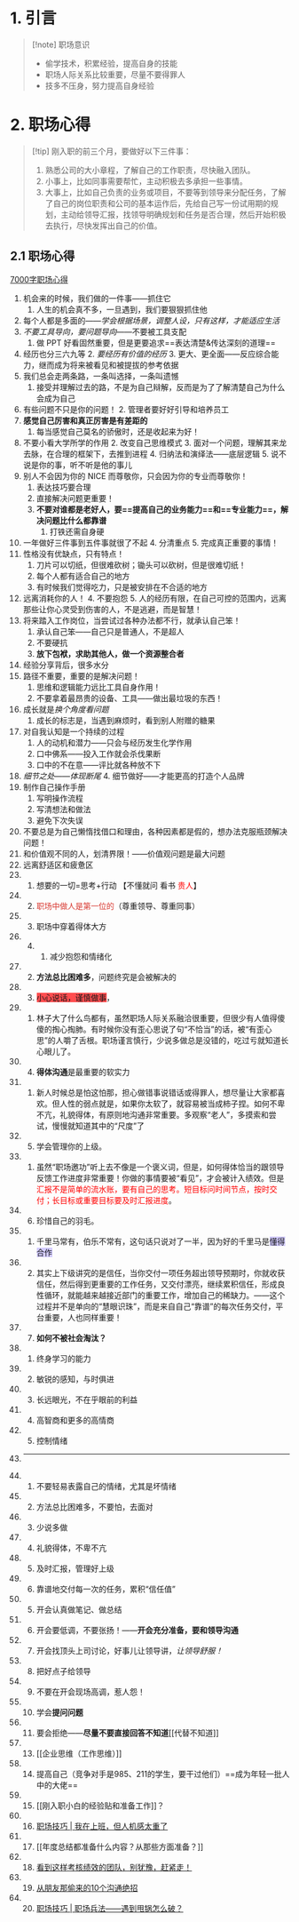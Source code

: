 # 1. 引言 
>[!note] 职场意识
>-  偷学技术，积累经验，提高自身的技能
>- 职场人际关系比较重要，尽量不要得罪人
>- 技多不压身，努力提高自身经验

# 2. 职场心得 
> [!tip] 刚入职的前三个月，要做好以下三件事：
> 1. 熟悉公司的大小章程，了解自己的工作职责，尽快融入团队。
> 2. 小事上，比如同事需要帮忙，主动积极去多承担一些事情。
> 3. 大事上，比如自己负责的业务或项目，不要等到领导来分配任务，了解了自己的岗位职责和公司的基本运作后，先给自己写一份试用期的规划，主动给领导汇报，找领导明确规划和任务是否合理，然后开始积极去执行，尽快发挥出自己的价值。
## 2.1 职场心得 
[7000字职场心得](https://mp.weixin.qq.com/s/TvOrlHy1pvBhN50GwHltbA)
 1. 机会来的时候，我们做的一件事——抓住它
	 1. 人生的机会真不多，一旦遇到，我们要狠狠抓住他
 2. 每个人都是多面的——*学会根据场景，调整人设，只有这样，才能适应生活*
 3. *不要工具导向，要问题导向*——不要被工具支配
	 1. 做 PPT 好看固然重要，但是更要追求==表达清楚&传达深刻的道理==
 4. 经历也分三六九等
	 2. *要经历有价值的经历*
	 3. 更大、更全面——反应综合能力，继而成为将来被看见和被提拔的参考依据
 5. 我们总会走两条路，一条叫选择，一条叫遗憾
	 1. 接受并理解过去的路，不是为自己辩解，反而是为了了解清楚自己为什么会成为自己
 6. 有些问题不只是你的问题！
	 2. 管理者要好好引导和培养员工
 7. **感觉自己厉害和真正厉害是有差距的**
	 1. 每当感觉自己莫名的骄傲时，还是收起来为好！
 8. 不要小看大学所学的作用
	 2. 改变自己思维模式
	 3. 面对一个问题，理解其来龙去脉，在合理的框架下，去推到进程 
	 4. 归纳法和演绎法——底层逻辑
	 5. 说不说是你的事，听不听是他的事儿
 9. 别人不会因为你的 NICE 而尊敬你，只会因为你的专业而尊敬你！
	 1. 表达技巧要合理
	 2. 直接解决问题更重要！
	 3. **不要对谁都是老好人，要==提高自己的业务能力==和==专业能力==，解决问题比什么都靠谱**
		 1. 打铁还需自身硬
 10. 一年做好三件事到五件事就很了不起
	 4. 分清重点
	 5. 完成真正重要的事情！
 11. 性格没有优缺点，只有特点！
	 1. 刀片可以切纸，但很难砍树；锄头可以砍树，但是很难切纸！
	 2. 每个人都有适合自己的地方
	 3. 有时候我们觉得吃力，只是被安排在不合适的地方
 12. 远离消耗你的人！
	 4. 不要抱怨
	 5. 人的经历有限，在自己可控的范围内，远离那些让你心灵受到伤害的人，不是逃避，而是智慧！
 13. 将来踏入工作岗位，当尝试过各种办法都不行，就承认自己笨！
	 1. 承认自己笨——自己只是普通人，不是超人
	 2. 不要硬抗
	 3. **放下包袱，求助其他人，做一个资源整合者**
 14. 经验分享背后，很多水分
 15. 路径不重要，重要的是解决问题！
	 1. 思维和逻辑能力远比工具自身作用！
	 2. 不要拿着最昂贵的设备、工具——做出最垃圾的东西！
 16. 成长就是*换个角度看问题*
	 1. 成长的标志是，当遇到麻烦时，看到别人附赠的糖果
 17. 对自我认知是一个持续的过程
	 1. 人的动机和潜力——只会与经历发生化学作用
	 2. 口中佛系——投入工作就会杀伐果断
	 3. 口中的不在意——评比就各种放不下
 18. *细节之处——体现断尾*
	 4. 细节做好——才能更高的打造个人品牌
 19. 制作自己操作手册
	 1. 写明操作流程
	 2. 写清想法和做法
	 3. 避免下次失误
 20. 不要总是为自己懒惰找借口和理由，各种因素都是假的，想办法克服瓶颈解决问题！
 21. 和价值观不同的人，划清界限！——价值观问题是最大问题
 22. 远离舒适区和疲惫区
 23. 1. 想要的一切=思考+行动   【不懂就问  看书   <font color="#ff0000">贵人</font>】
 24. 2. <font color="#d83931">职场中做人是第一位的</font>（尊重领导、尊重同事）
 25. 3. 职场中穿着得体大方
 26. 4. 1. 减少抱怨和情绪化
 27. 2. **方法总比困难多**，问题终究是会被解决的
 28. 3. <span style="background:#ff4d4f">小心说话，谨慎做事</span>，
 29. 	1. 林子大了什么鸟都有，虽然职场人际关系融洽很重要，但很少有人值得傻傻的掏心掏肺。有时候你没有歪心思说了句“不恰当”的话，被“有歪心思”的人嚼了舌根。职场谨言慎行，少说多做总是没错的，吃过亏就知道长心眼儿了。
 30. 4. **得体沟通**是最重要的软实力
 31. 	1. 新人时候总是怕这怕那，担心做错事说错话或得罪人，想尽量让大家都喜欢。但人性的弱点就是，如果你太软了，就容易被当成柿子捏。如何不卑不亢，礼貌得体，有原则地沟通非常重要。多观察“老人”，多摸索和尝试，慢慢就知道其中的“尺度”了
 32. 5.  学会管理你的上级。
 33. 	1. 虽然“职场邀功”听上去不像是一个褒义词，但是，如何得体恰当的跟领导反馈工作进度非常重要！你做的事情要被“看见”，才会被计入绩效。但是<font color="#ff0000">汇报不是简单的流水账，要有自己的思考。短目标问时间节点，按时交付；长目标或重要目标要及时汇报进度</font>。
 34. 6. 珍惜自己的羽毛。
 35. 	1. 千里马常有，伯乐不常有，这句话只说对了一半，因为好的千里马是<span style="background:#d2cbff">懂得合作</span>
 36. 	2. 其实上下级讲究的是信任，当你交付一项任务超出领导预期时，你就收获信任，然后得到更重要的工作任务，又交付漂亮，继续累积信任，形成良性循环，就能越来越接近部门的重要工作，增加自己的稀缺力。——这个过程并不是单向的“慧眼识珠”，而是来自自己“靠谱”的每次任务交付，平台重要，人也同样重要！ 
 37. 7. **如何不被社会淘汰？**
 38. 	1. 终身学习的能力
 39. 	2. 敏锐的感知，与时俱进
 40. 	3. 长远眼光，不在乎眼前的利益
 41. 	4. 高智商和更多的高情商
 42. 	5. 控制情绪
 43. ---
 44. 1. 不要轻易表露自己的情绪，尤其是坏情绪 
 45. 2. 方法总比困难多，不要怕，去面对 
 46. 3. 少说多做 
 47. 4. 礼貌得体，不卑不亢 
 48. 5. 及时汇报，管理好上级 
 49. 6. 靠谱地交付每一次的任务，累积“信任值” 
 50. 5. 开会认真做笔记、做总结
 51. 6. 开会要低调，不要张扬！——**开会充分准备，要和领导沟通**
 52. 7. 开会找顶头上司讨论，好事儿让领导讲，*让领导舒服！*
 53. 8. 把好点子给领导
 54. 9. 不要在开会现场高调，惹人怨！
 55. 10. 学会**提问问题**
 56. 11. 要会拒绝——**尽量不要直接回答不知道**[[代替不知道]]
 57. 13. [[企业思维（工作思维）]]
 58. 14. 提高自己（竞争对手是985、211的学生，要干过他们）==成为年轻一批人中的大佬==
 59. 15. [[刚入职小白的经验贴和准备工作]]？
 60. 16. [职场技巧 | 我在上班，但人机感太重了](https://mp.weixin.qq.com/s/23hqo5lbYfy2gQSZVB9Ybg)
 61. 17. [[年度总结都准备什么内容？从那些方面准备？]]
 62. 18. [看到这样考核绩效的团队，别犹豫，赶紧走！](https://mp.weixin.qq.com/s/G4QVp0FXrk0nxW3ehCfUcg)
 63. 19. [从朋友那偷来的10个沟通绝招](https://mp.weixin.qq.com/s/mbpzU49Zr9gKNUMGwfvGQg)
 64. 20. [职场技巧 | 职场兵法——遇到甩锅怎么破？](https://mp.weixin.qq.com/s/qPIzfXBKSkYGJBoR0-P0OA)




